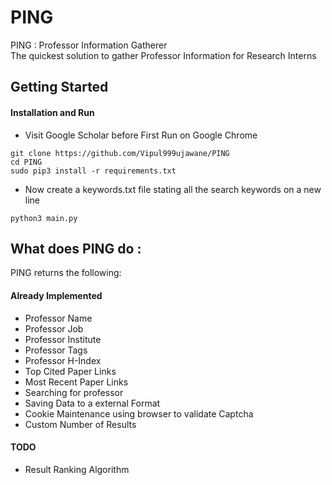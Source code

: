 # PING
PING : Professor Information Gatherer\
The quickest solution to gather Professor Information for Research Interns
## Getting Started
#### Installation and Run
* Visit Google Scholar before First Run on Google Chrome
```
git clone https://github.com/Vipul999ujawane/PING
cd PING
sudo pip3 install -r requirements.txt
```
* Now create a keywords.txt file stating all the search keywords on a new line
```
python3 main.py
```
## What does PING do :
PING returns the following:
#### Already Implemented
* Professor Name
* Professor Job
* Professor Institute
* Professor Tags
* Professor H-Index
* Top Cited Paper Links
* Most Recent Paper Links
* Searching for professor
* Saving Data to a external Format
* Cookie Maintenance using browser to validate Captcha
* Custom Number of Results
#### TODO
* Result Ranking Algorithm